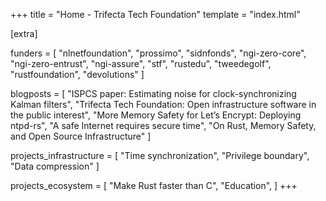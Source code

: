+++
title = "Home - Trifecta Tech Foundation"
template = "index.html"

[extra]

funders = [
    "nlnetfoundation",
    "prossimo",
    "sidnfonds",
    "ngi-zero-core",
    "ngi-zero-entrust",
    "ngi-assure",
    "stf",
    "rustedu",
    "tweedegolf",
    "rustfoundation",
    "devolutions"
]

blogposts = [
    "ISPCS paper: Estimating noise for clock-synchronizing Kalman filters",
    "Trifecta Tech Foundation: Open infrastructure software in the public interest",
    "More Memory Safety for Let’s Encrypt: Deploying ntpd-rs",
    "A safe Internet requires secure time",
    "On Rust, Memory Safety, and Open Source Infrastructure"
]

projects_infrastructure = [
    "Time synchronization",
    "Privilege boundary",
    "Data compression"
]

projects_ecosystem = [
    "Make Rust faster than C",
    "Education",
]
+++
